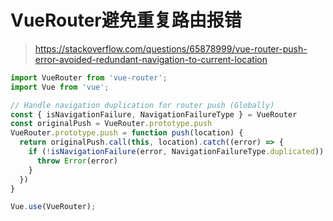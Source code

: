 # VueRouter避免重复路由报错

> https://stackoverflow.com/questions/65878999/vue-router-push-error-avoided-redundant-navigation-to-current-location



```js
import VueRouter from 'vue-router';
import Vue from 'vue';

// Handle navigation duplication for router push (Globally)
const { isNavigationFailure, NavigationFailureType } = VueRouter
const originalPush = VueRouter.prototype.push
VueRouter.prototype.push = function push(location) {
  return originalPush.call(this, location).catch((error) => {
    if (!isNavigationFailure(error, NavigationFailureType.duplicated)) {
      throw Error(error)
    }
  })
}

Vue.use(VueRouter);
```

